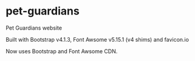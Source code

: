 # pet-guardians
Pet Guardians website

Built with Bootstrap v4.1.3, Font Awsome v5.15.1 (v4 shims) and favicon.io

Now uses Bootstrap and Font Awsome CDN.